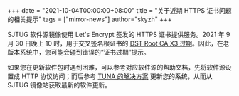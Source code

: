 +++
date = "2021-10-04T00:00:00+08:00"
title = "关于近期 HTTPS 证书问题的相关提示"
tags = ["mirror-news"]
author="skyzh"
+++

SJTUG 软件源镜像使用 Let's Encrypt 签发的 HTTPS 证书提供服务。2021 年 9 月 30 日晚上 10 时，用于交叉签名根证书的 [DST Root CA X3 过期](https://letsencrypt.org/docs/dst-root-ca-x3-expiration-september-2021/)。因此，在老版本系统中，您可能会碰到错误的“证书过期”提示。

如果您在更新软件包时遇到困难，可以参考对应软件源的帮助文档，先将软件源设置成 HTTP 协议访问；而后参考 [TUNA 的解决方案](https://github.com/tuna/issues/issues/1342#issuecomment-931412628) 更新您的系统，从而从 SJTUG 镜像站获取最新的软件更新。
